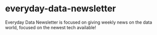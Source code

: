 # everyday-data-newsletter
Everyday Data Newsletter is focused on giving weekly news on the data world, focused on the newest tech available!
